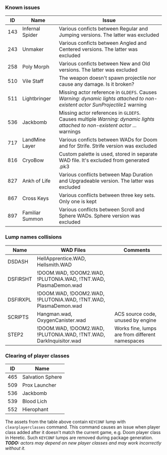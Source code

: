 ### Known issues

|ID |Name | Issue |
|---|-----|-------|
|143|Infernal Spider|Various conficts between Regular and Jumping versions. The latter was excluded|
|243|Unmaker|Various conficts between Angled and Centered versions. The latter was excluded|
|258|Poly Morph|Various conficts between New and Old versions. The latter was excluded|
|510|Vile Staff|The weapon doesn't spawn projectile nor cause any damage. Is it broken?|
|511|Lightbringer|Missing actor reference in `GLDEFS`. Causes _Warning: dynamic lights attached to non-existent actor SunProjectile1_ warning|
|536|Jackbomb|Missing actor references in `GLDEFS`. Causes multiple _Warning: dynamic lights attached to non-existent actor ..._ warnings|
|717|LandMine Layer|Various conficts between WADs for Doom and for Strife. Strife version was excluded|
|816|CryoBow|Custom palette is used, stored in separate WAD file. It's excluded from generated .pk3|
|827|Ankh of Life|Various conflicts between Map Duration and Upgradeable version. The latter was excluded|
|867|Cross Keys|Various conflicts between three key sets. Only one is kept|
|897|Familiar Summon|Various conflicts between Scroll and Sphere WADs. Sphere version was excluded|

### Lump names collisions
|Name|WAD Files|Comments|
|---|---|---|
|DSDASH|HellApprentice.WAD, Hellsmith.WAD||
|DSFIRSHT|!DOOM.WAD, !DOOM2.WAD, !PLUTONIA.WAD, !TNT.WAD, PlasmaDemon.wad||
|DSFIRXPL|!DOOM.WAD, !DOOM2.WAD, !PLUTONIA.WAD, !TNT.WAD, PlasmaDemon.wad||
|SCRIPTS|Hangman.wad, OxygenCanister.wad|ACS source code, unused by engine|
|STEP2|!DOOM.WAD, !DOOM2.WAD, !PLUTONIA.WAD, !TNT.WAD, DarkInquisitor.wad|Works fine, lumps are from different namespaces|

### Clearing of player classes
|ID|Name|
|---|----|
|465|Salvation Sphere|
|509|Prox Launcher|
|536|Jackbomb|
|539|Blood Lich|
|552|Hierophant|
The assets from the table above contain `KEYCONF` lump with `clearplayerclasses` command. This command causes an issue when player class added after it doesn't match the current game, e.g. Doom player class in Heretic. Such `KEYCONF` lumps are removed during package generation.  
_**TODO:** actors may depend on new player classes and may work incorrectly without it._
